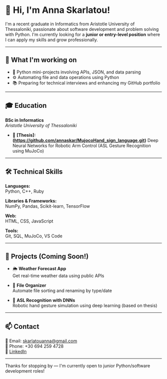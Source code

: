 # 👋 Hi, I'm Anna Skarlatou!

I'm a recent graduate in Informatics from Aristotle University of Thessaloniki, passionate about software development and problem solving with Python. I'm currently looking for a **junior or entry-level position** where I can apply my skills and grow professionally.

---

## 💼 What I'm working on

- 🐍 Python mini-projects involving APIs, JSON, and data parsing  
- ⚙️ Automating file and data operations using Python  
- 📚 Preparing for technical interviews and enhancing my GitHub portfolio  

---

## 🎓 Education

**BSc in Informatics**  
*Aristotle University of Thessaloniki*  

- 🧠 **[Thesis]:(https://github.com/annaskar/MujocoHand_sign_language.git)** Deep Neural Networks for Robotic Arm Control (ASL Gesture Recognition using MuJoCo)
---

## 🛠️ Technical Skills

**Languages:**  
Python, C++, Ruby

**Libraries & Frameworks:**  
NumPy, Pandas, Scikit-learn, TensorFlow

**Web:**  
HTML, CSS, JavaScript

**Tools:**  
Git, SQL, MuJoCo, VS Code

---

## 📂 Projects (Coming Soon!)

- 🌦️ **Weather Forecast App**  
  Get real-time weather data using public APIs

- 📁 **File Organizer**  
  Automate file sorting and renaming by type/date

- 🤖 **ASL Recognition with DNNs**  
  Robotic hand gesture simulation using deep learning (based on thesis)

---


## 📫 Contact

📧 Email: skarlatouanna@gmail.com  
📱 Phone: +30 694 259 4728  
🔗 [LinkedIn](https://www.linkedin.com/in/anna-skarlatou-20051223b/) <!-- <-- Update with your actual LinkedIn link -->

---

Thanks for stopping by — I'm currently open to junior Python/software development roles!
